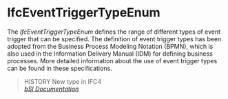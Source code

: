IfcEventTriggerTypeEnum
=======================
The _IfcEventTriggerTypeEnum_ defines the range of different types of event
trigger that can be specified. The definition of event trigger types has been
adopted from the Business Process Modeling Notation (BPMN), which is also used
in the Information Delivery Manual (IDM) for defining business processes. More
detailed information about the use of event trigger types can be found in
these specifications.  
  
> HISTORY  New type in IFC4  
[ _bSI
Documentation_](https://standards.buildingsmart.org/IFC/DEV/IFC4_2/FINAL/HTML/schema/ifcprocessextension/lexical/ifceventtriggertypeenum.htm)


